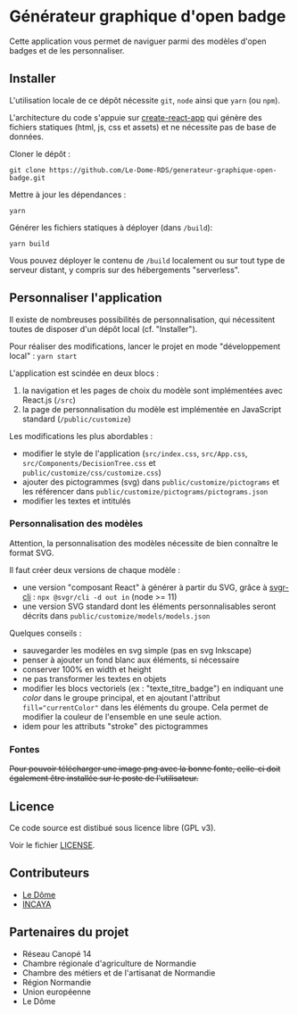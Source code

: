 # Générateur graphique d'open badge

Cette application vous permet de naviguer parmi des modèles d'open badges et de les personnaliser.

## Installer

L'utilisation locale de ce dépôt nécessite `git`, `node` ainsi que `yarn` (ou `npm`).

L'architecture du code s'appuie sur [create-react-app](https://create-react-app.dev/) qui génère des fichiers statiques (html, js, css et assets) et ne nécessite pas de base de données.

Cloner le dépôt :

`git clone https://github.com/Le-Dome-RDS/generateur-graphique-open-badge.git`

Mettre à jour les dépendances :

`yarn`

Générer les fichiers statiques à déployer (dans `/build`):

`yarn build`

Vous pouvez déployer le contenu de `/build` localement ou sur tout type de serveur distant, y compris sur des hébergements "serverless".

## Personnaliser l'application

Il existe de nombreuses possibilités de personnalisation, qui nécessitent toutes de disposer d'un dépôt local (cf. "Installer").

Pour réaliser des modifications, lancer le projet en mode "développement local" :
`yarn start`

L'application est scindée en deux blocs :

1. la navigation et les pages de choix du modèle sont implémentées avec React.js (`/src`)
2. la page de personnalisation du modèle est implémentée en JavaScript standard (`/public/customize`)

Les modifications les plus abordables :

- modifier le style de l'application (`src/index.css`, `src/App.css`, `src/Components/DecisionTree.css` et `public/customize/css/customize.css`)
- ajouter des pictogrammes (svg) dans `public/customize/pictograms` et les référencer dans `public/customize/pictograms/pictograms.json`
- modifier les textes et intitulés

### Personnalisation des modèles

Attention, la personnalisation des modèles nécessite de bien connaître le format SVG.

Il faut créer deux versions de chaque modèle :

- une version "composant React" à générer à partir du SVG, grâce à [svgr-cli](https://react-svgr.com/docs/cli/) : `npx @svgr/cli -d out in` (node >= 11)
- une version SVG standard dont les éléments personnalisables seront décrits dans `public/customize/models/models.json`

Quelques conseils :

- sauvegarder les modèles en svg simple (pas en svg Inkscape)
- penser à ajouter un fond blanc aux éléments, si nécessaire
- conserver 100% en width et height
- ne pas transformer les textes en objets
- modifier les blocs vectoriels (ex : "texte_titre_badge") en indiquant une _color_ dans le groupe principal, et en ajoutant l'attribut `fill="currentColor"` dans les éléments du groupe. Cela permet de modifier la couleur de l'ensemble en une seule action.
- idem pour les attributs "stroke" des pictogrammes

### Fontes

~~Pour pouvoir télécharger une image png avec la bonne fonte, celle-ci doit également être installée sur le poste de l'utilisateur.~~

## Licence

Ce code source est distibué sous licence libre (GPL v3).

Voir le fichier [LICENSE](https://github.com/Le-Dome-RDS/generateur-graphique-open-badge/blob/main/LICENSE).

## Contributeurs

- [Le Dôme](http://www.ledome.info)
- [INCAYA](https://www.incaya.fr)

## Partenaires du projet

- Réseau Canopé 14
- Chambre régionale d'agriculture de Normandie
- Chambre des métiers et de l'artisanat de Normandie
- Région Normandie
- Union européenne
- Le Dôme
